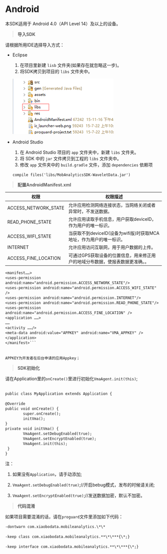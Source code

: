 # Android

本SDK适用于 Android 4.0（API Level 14）及以上的设备。

> **导入SDK**

请根据所用IDE选择导入方式：

* Eclipse

  1. 在项目里新建 `lisb` 文件夹\(如果存在就忽略这一步\)。
  2. 将SDK拷贝到项目的 `libs` 文件夹中。

  ![](android_integration_picture1.png)

* Android Studio

  1. 在 Android Studio 项目的 `app` 文件夹中，新建 `libs` 文件夹。
  2. 将 SDK 中的 `jar` 文件拷贝到工程的 `libs` 文件夹中。
  3. 修改 `app` 文件夹中的 `build.gradle` 文件，添加 `dependencies` 依赖项
    ```
    compile files('libs/MobAnalyticsSDK-WaveletData.jar')
    ```



> **配置AndroidManifest.xml**

| 权限 | 权限描述 |
| --- | --- |
| ACCESS\_NETWORK\_STATE | 允许应用检测网络连接状态，当网络关闭或者异常时，不发送数据。 |
| READ\_PHONE\_STATE | 允许应用读取手机信息，用户获取deviceID，作为用户的唯一标识。 |
| ACCESS\_WIFI\_STATE | 当获取不到deviceID\(设备为wifi版\)时获取MCA地址，作为用户的唯一标识。 |
| INTERNET | 允许应用访问互联网，用于用户数据的上传。 |
| ACCESS\_FINE\_LOCATION | 可通过GPS获取设备的位置信息，用来修正用户的地域分布数据，使报表数据更准确。。 |

    <manifest……>
    <uses-permission android:name="android.permission.ACCESS_NETWORK_STATE"/>
    <uses-permission android:name="android.permission.ACCESS_WIFI_STATE" />
    <uses-permission android:name="android.permission.INTERNET"/>
    <uses-permission android:name="android.permission.READ_PHONE_STATE"/>
    <uses-permission android:name="android.permission.ACCESS_FINE_LOCATION" />
    <application ……>
    ……
    <activity ……/>
    <meta-data android:value="APPKEY" android:name="VMA_APPKEY" />
    </application>    
    </manifest>```


    APPKEY为开发者在后台申请的应用Appkey；
   > **SDK初始化**

请在Application里的`onCreate()`里进行初始化`VmaAgent.init(this)`;

```

public class MyApplication extends Application {

@Override
public void onCreate() {
        super.onCreate();
        initVma();
}
private void initVma() {
        VmaAgent.setDebugEnabled(true);
        VmaAgent.setEncryptEnabled(true);
        VmaAgent.init(this);
 }
}
```


注：

1. 如果没有`Application`，请手动添加;

1. `VmaAgent.setDebugEnabled(true)`;\/\/开启bebug模式，发布的时候请关闭;

2. `VmaAgent.setEncryptEnabled(true)`;\/\/发送数据加密，默认不加密。

> **代码混淆**

如果项目需要混淆的话，请在`proguard`文件里添加如下代码：

```
-dontwarn com.xiaobodata.mobileanalytics.\*\*

-keep class com.xiaobodata.mobileanalytics.**\*\***{\*;}

-keep interface com.xiaobodata.mobileanalytics.**\*\***{\*;}
```


